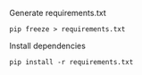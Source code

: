 Generate requirements.txt

```
pip freeze > requirements.txt
```

Install dependencies

```
pip install -r requirements.txt
```
